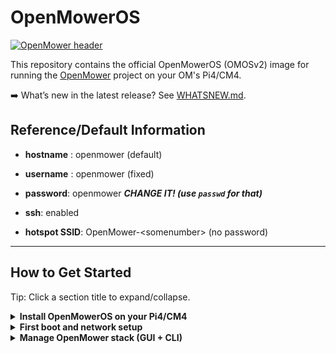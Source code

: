 # OpenMowerOS

[![OpenMower header](.github/img/open_mower_header.jpg)](https://github.com/ClemensElflein/OpenMower)

This repository contains the official OpenMowerOS (OMOSv2) image for running the [OpenMower](https://github.com/ClemensElflein/OpenMower) project on your OM's Pi4/CM4.

➡️ What’s new in the latest release? See [WHATSNEW.md](./WHATSNEW.md).

## Reference/Default Information

- **hostname** : openmower (default)

- **username** : openmower (fixed)

- **password**: openmower ***CHANGE IT! (use `passwd` for that)***

- **ssh**: enabled

- **hotspot SSID**: OpenMower-\<somenumber\> (no password)

***

## How to Get Started

Tip: Click a section title to expand/collapse.

<details>
<summary><b>Install OpenMowerOS on your Pi4/CM4</b></summary>


1. Flash the latest image (link TODO) to an SD card, preferably using [**Raspberry Pi** Imager](https://www.raspberrypi.com/software/).

2. ***Optional: Raspberry Pi Imager configuration***<br>
   When prompted by Raspberry Pi Imager, you can change some custom settings:
   1. As shown here, but never use a username other than `openmower`!<br>
   ![General Settings](.github/img/rpimager_general.png)
   2. You may also add your SSH public key for quicker SSH login;
   password login remains active (even if it's an either/or selection).<br>
   ![SSH Settings](.github/img/rpimager_ssh.png)
   
</details>

<details>
<summary><b>First boot and network setup</b></summary>

3. After writing the image, eject the card, insert it into your mowers Pi4 or xCore, and turn it on.

4. Your Pi will boot multiple times.<br>
   ***Sometimes, after the first boot, it may fail to reboot*** (red LED near the HDMI plug remains on, whereas the green one doesn't flicker anymore). If that happens, a power cycle will get it back on track.

5. ***Optional: Comitup hotspot (if you skipped step 2 "Raspberry Pi Imager configuration")***<br>
If you didn't enter your Wifi settings when asked for the custom settings during Pi Imager (see step 2), or if you accidentally entered the wrong Wifi settings:

   1. After a short time, an "OpenMower-\<somenumber>" Wifi hotspot should appear. Connect to it.

   2. Once you are connected to the OpenMower-\<somenumber> hotspot, your default browser should open automatically and display the WiFi configuration page (if not, open http://10.41.0.1).

      <p align="center"><img src=".github/img/comitup_hotspot.png" style="width:50%"></p>

   3. Click on your home WiFi and fill in your password.

   4. The hotspot will disappear and the mower should connect to your WiFi.

6. Try pinging your mower via `ping openmower` (or the hostname you entered during Pi Imager). If the host can't be found, check your router for the mower's IP address.

7.  SSH into your mower via `ssh openmower@openmower` or `ssh openmower@<your hostname or mower's IP address>` (password 'openmower' or the one you entered during Raspberry Pi Imager).

8. ***Optional:***<br>
   1. If you didn't configure a custom password during step 2 (Raspberry Pi Imager configuration), change your password now via `passwd`.
   2. Use `raspi-config` to change keyboard, timezone, WLAN country and the like (if not configured in Raspberry Pi Imager's custom settings).

 </details>

<details>
<summary><b>Manage OpenMower stack (GUI + CLI)</b></summary>
 
Dockge (a container manager GUI), as well as a ttyd (a WebTerminal) are automatically pulled and started after 2-5 minutes (after final boot).

The WebTerminal is available as a lightweight alternative to SSH for running the same commands.
It can be reached via `http://openmower:7681` (adjust if you changed the hostname).
Default login credentials: openmower/openmower.

For each relevant GUI action, a CLI alternative is available via a powerful `openmower` command; both are listed below.

1. Connect to the container manager:
   - GUI: Open <http://openmower:5001> (or your individual hostname if changed), and login by entering the default Dockge admin user `openmower/openmower`:
       ![Create Admin Account](.github/img/dockge_01.jpg)
   - CLI:
     - SSH into your Pi: `ssh openmower@openmower` (or your configured hostname).
     - WebTerminal via URL `http://openmower:7681` (or your configured hostname).

2. Configure the stack (.env)
   - GUI:
       ![Select and Edit Stack](.github/img/dockge_02_select_and_edit.jpg)
       ![Edit .env](.github/img/dockge_03_edit.jpg)
       ![Save .env](.github/img/dockge_04_save.jpg)
   - CLI: `openmower configure`

3. Start the stack (inclusive initial pull)
    - GUI:
       ![Start Stack](.github/img/dockge_05_start.jpg)
    - CLI:

       ```bash
       openmower pull
       openmower start
       ```

4. Check status and open the OpenMower webApp
   - GUI:
       ![Stack Active](.github/img/dockge_06_active.jpg)
   - CLI: `openmower status` should list three service names (open_mower_ros, Mosquitto, OpenMowerApp), all with status 'up'. If so, open a browser and visit `http://openmower:8080` (or your configured hostname).

</details>

